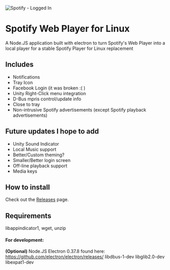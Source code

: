 ![Spotify - Logged In](https://cloud.githubusercontent.com/assets/4623599/14404283/bd6f7d9c-fe69-11e5-9588-628248c25dfc.png)
# Spotify Web Player for Linux
A Node.JS application built with electron to turn Spotify's Web Player into a local player for a stable Spotify Player for Linux replacement

## Includes
* Notifications
* Tray Icon
* Facebook Login (it was broken :( )
* Unity Right-Click menu integration
* D-Bus mpris control/update info
* Close to tray
* Non-intrusive Spotify advertisements (except Spotify playback advertisements)

## Future updates I hope to add
* Unity Sound Indicator
* Local Music support
* Better/Custom theming?
* Smaller/Better login screen
* Off-line playback support
* Media keys

## How to install
Check out the [Releases](https://github.com/Quacky2200/Spotify-Web-Player-for-Linux/releases) page.

## Requirements
libappindicator1, wget, unzip

#### For development:
**(Optional)** Node.JS
Electron 0.37.8 found here: https://github.com/electron/electron/releases/
libdbus-1-dev libglib2.0-dev libexpat1-dev
